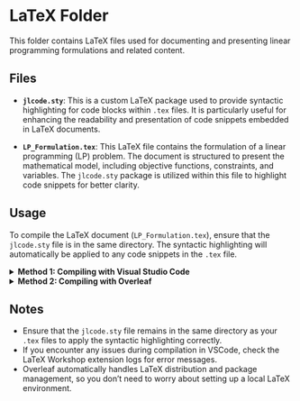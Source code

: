 # LaTeX Folder

This folder contains LaTeX files used for documenting and presenting linear programming formulations and related content.

## Files

- **`jlcode.sty`**: This is a custom LaTeX package used to provide syntactic highlighting for code blocks within `.tex` files. It is particularly useful for enhancing the readability and presentation of code snippets embedded in LaTeX documents.

- **`LP_Formulation.tex`**: This LaTeX file contains the formulation of a linear programming (LP) problem. The document is structured to present the mathematical model, including objective functions, constraints, and variables. The `jlcode.sty` package is utilized within this file to highlight code snippets for better clarity.

## Usage

To compile the LaTeX document (`LP_Formulation.tex`), ensure that the `jlcode.sty` file is in the same directory. The syntactic highlighting will automatically be applied to any code snippets in the `.tex` file.

<details>
  <summary><strong>Method 1: Compiling with Visual Studio Code</strong></summary>

### 1. Install VSCode

If you haven't already, download and install Visual Studio Code from [here](https://code.visualstudio.com/).

### 2. Install LaTeX Workshop Extension

1. Open VSCode.
2. Go to the Extensions view by clicking on the Extensions icon in the Activity Bar on the side of the window or by pressing `Ctrl+Shift+X`.
3. In the search bar, type `LaTeX Workshop`.
4. Click on `Install` to add the LaTeX Workshop extension.

### 3. Set Up LaTeX Distribution

Make sure you have a LaTeX distribution installed on your system:
- For **Windows**: Install [MiKTeX](https://miktex.org/download).
- For **macOS**: Install [MacTeX](http://www.tug.org/mactex/).
- For **Linux**: Install TeX Live via your package manager (e.g., `sudo apt-get install texlive-full` for Debian-based systems).

### 4. Open the `.tex` File in VSCode

1. Open the LaTeX folder in VSCode.
2. Click on the `LP_Formulation.tex` file to open it in the editor.

### 5. Compile the Document

1. With `LP_Formulation.tex` open, press `Ctrl+Alt+B` to compile the document.
2. The LaTeX Workshop extension will automatically compile the `.tex` file and generate a PDF output.
3. The output PDF will be displayed in the built-in PDF viewer within VSCode.

### 6. View the Output

Once the compilation is complete, you can view the PDF directly in VSCode's PDF viewer or open it with any external PDF viewer.

</details>

<details>
  <summary><strong>Method 2: Compiling with Overleaf</strong></summary>

### 1. Create an Overleaf Account

If you don’t have an Overleaf account, sign up for free at [Overleaf](https://www.overleaf.com/).

### 2. Create a New Project

1. Log in to your Overleaf account.
2. On the dashboard, click on `New Project`.
3. Select `Upload Project` from the dropdown menu.

### 3. Upload Files

1. Upload both `LP_Formulation.tex` and `jlcode.sty` files.
2. Ensure that `jlcode.sty` is in the same directory as `LP_Formulation.tex` within the project.

### 4. Compile the Document

1. Open `LP_Formulation.tex` in the Overleaf editor.
2. The document will automatically compile, and the output will be displayed in the right-hand pane.
3. If the document doesn't compile automatically, click on the `Recompile` button at the top of the editor.

### 5. Download the PDF

Once the compilation is complete, you can download the generated PDF by clicking on the `Download PDF` button.

</details>

## Notes

- Ensure that the `jlcode.sty` file remains in the same directory as your `.tex` files to apply the syntactic highlighting correctly.
- If you encounter any issues during compilation in VSCode, check the LaTeX Workshop extension logs for error messages.
- Overleaf automatically handles LaTeX distribution and package management, so you don’t need to worry about setting up a local LaTeX environment.

